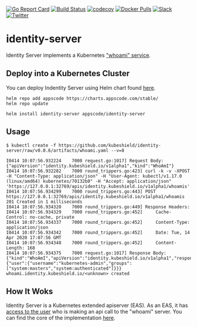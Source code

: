 [![Go Report Card](https://goreportcard.com/badge/kubeshield.dev/identity-server)](https://goreportcard.com/report/kubeshield.dev/identity-server)
[![Build Status](https://github.com/kubeshield/identity-server/workflows/CI/badge.svg)](https://github.com/kubeshield/identity-server/actions?workflow=CI)
[![codecov](https://codecov.io/gh/kubeshield/identity-server/branch/master/graph/badge.svg)](https://codecov.io/gh/kubeshield/identity-server)
[![Docker Pulls](https://img.shields.io/docker/pulls/kubeshield/identity-server.svg)](https://hub.docker.com/r/kubeshield/identity-server/)
[![Slack](https://slack.appscode.com/badge.svg)](https://slack.appscode.com)
[![Twitter](https://img.shields.io/twitter/follow/kubeshield.svg?style=social&logo=twitter&label=Follow)](https://twitter.com/intent/follow?screen_name=kubeshield)

# identity-server

Identity Server implements a Kubernetes ["whoami" service](https://github.com/kubernetes/kubernetes/issues/30784).

## Deploy into a Kubernetes Cluster

You can deploy Indentity Server using Helm chart found [here](https://github.com/kubeshield/installer/tree/master/charts/identity-server).

```console
helm repo add appscode https://charts.appscode.com/stable/
helm repo update

helm install identity-server appscode/identity-server
```

## Usage

```console
$ kubectl create -f https://github.com/kubeshield/identity-server/raw/v0.0.6/artifacts/whoami.yaml --v=8

I0414 10:07:56.932224    7000 request.go:1017] Request Body: {"apiVersion":"identity.kubeshield.io/v1alpha1","kind":"WhoAmI"}
I0414 10:07:56.932282    7000 round_trippers.go:423] curl -k -v -XPOST  -H "Content-Type: application/json" -H "User-Agent: kubectl/v1.17.0 (linux/amd64) kubernetes/70132b0" -H "Accept: application/json" 'https://127.0.0.1:32769/apis/identity.kubeshield.io/v1alpha1/whoamis'
I0414 10:07:56.934299    7000 round_trippers.go:443] POST https://127.0.0.1:32769/apis/identity.kubeshield.io/v1alpha1/whoamis 201 Created in 1 milliseconds
I0414 10:07:56.934320    7000 round_trippers.go:449] Response Headers:
I0414 10:07:56.934329    7000 round_trippers.go:452]     Cache-Control: no-cache, private
I0414 10:07:56.934337    7000 round_trippers.go:452]     Content-Type: application/json
I0414 10:07:56.934342    7000 round_trippers.go:452]     Date: Tue, 14 Apr 2020 17:07:56 GMT
I0414 10:07:56.934348    7000 round_trippers.go:452]     Content-Length: 168
I0414 10:07:56.934375    7000 request.go:1017] Response Body: {"kind":"WhoAmI","apiVersion":"identity.kubeshield.io/v1alpha1","response":{"user":{"username":"kubernetes-admin","groups":["system:masters","system:authenticated"]}}}
whoami.identity.kubeshield.io/<unknown> created
```

## How It Woks

Identity Server is a Kubernetes extended apiserver (EAS). As an EAS, it has [access to the user](https://github.com/kubernetes/apiserver/blob/059effb5af64033b7d296c3347addd3226af60db/pkg/endpoints/filters/authentication.go#L49-L69) who is making an api call to the "whoami" server. You can find the core of the implementation [here](https://github.com/kubeshield/identity-server/blob/78d0e36f63792380e7b630035579ab4f3bc2cc85/pkg/registry/identity/whoami/storage.go#L57).

